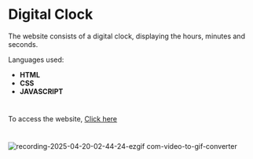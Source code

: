 # Digital Clock

The website consists of a digital clock, displaying the hours, minutes and seconds.

Languages ​​used:

- **HTML**
- **CSS**
- **JAVASCRIPT**

#

To access the website, [Click here](https://joaoaugustocolassohandocha.github.io/RelogioDigital/)

#

![recording-2025-04-20-02-44-24-ezgif com-video-to-gif-converter](https://github.com/user-attachments/assets/deafecdf-d49b-49e7-b877-77e15d469926)
